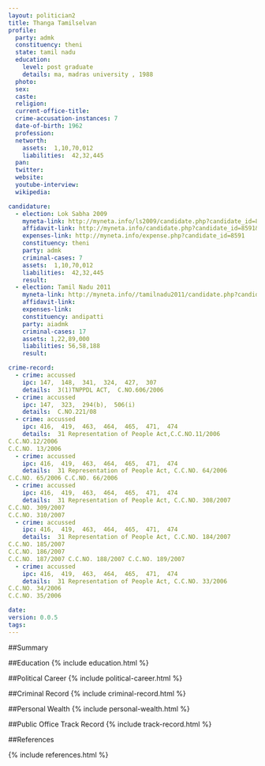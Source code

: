 ```yaml
---
layout: politician2
title: Thanga Tamilselvan
profile: 
  party: admk
  constituency: theni
  state: tamil nadu
  education: 
    level: post graduate
    details: ma, madras university , 1988
  photo: 
  sex: 
  caste: 
  religion: 
  current-office-title: 
  crime-accusation-instances: 7
  date-of-birth: 1962
  profession: 
  networth: 
    assets:  1,10,70,012
    liabilities:  42,32,445
  pan: 
  twitter: 
  website: 
  youtube-interview: 
  wikipedia: 

candidature: 
  - election: Lok Sabha 2009
    myneta-link: http://myneta.info/ls2009/candidate.php?candidate_id=8591
    affidavit-link: http://myneta.info/candidate.php?candidate_id=8591&scan=original
    expenses-link: http://myneta.info/expense.php?candidate_id=8591
    constituency: theni 
    party: admk
    criminal-cases: 7
    assets:  1,10,70,012
    liabilities:  42,32,445
    result:  
  - election: Tamil Nadu 2011
    myneta-link: http://myneta.info//tamilnadu2011/candidate.php?candidate_id=205
    affidavit-link: 
    expenses-link: 
    constituency: andipatti 
    party: aiadmk
    criminal-cases: 17
    assets: 1,22,89,000
    liabilities: 56,58,188
    result:  

crime-record: 
  - crime: accussed
    ipc: 147,  148,  341,  324,  427,  307
    details:  3(1)TNPPDL ACT,  C.NO.606/2006  
  - crime: accussed
    ipc: 147,  323,  294(b),  506(i)
    details:  C.NO.221/08  
  - crime: accussed
    ipc: 416,  419,  463,  464,  465,  471,  474
    details:  31 Representation of People Act,C.C.NO.11/2006
C.C.NO.12/2006
C.C.NO. 13/2006  
  - crime: accussed
    ipc: 416,  419,  463,  464,  465,  471,  474
    details:  31 Representation of People Act, C.C.NO. 64/2006
C.C.NO. 65/2006 C.C.NO. 66/2006  
  - crime: accussed
    ipc: 416,  419,  463,  464,  465,  471,  474
    details:  31 Representation of People Act, C.C.NO. 308/2007
C.C.NO. 309/2007
C.C.NO. 310/2007  
  - crime: accussed
    ipc: 416,  419,  463,  464,  465,  471,  474
    details:  31 Representation of People Act, C.C.NO. 184/2007
C.C.NO. 185/2007
C.C.NO. 186/2007
C.C.NO. 187/2007 C.C.NO. 188/2007 C.C.NO. 189/2007  
  - crime: accussed
    ipc: 416,  419,  463,  464,  465,  471,  474
    details:  31 Representation of People Act, C.C.NO. 33/2006
C.C.NO. 34/2006
C.C.NO. 35/2006  

date: 
version: 0.0.5
tags: 
---
```

##Summary


##Education
{% include education.html %}


##Political Career
{% include political-career.html %}


##Criminal Record
{% include criminal-record.html %}


##Personal Wealth
{% include personal-wealth.html %}


##Public Office Track Record
{% include track-record.html %}


##References


{% include references.html %}